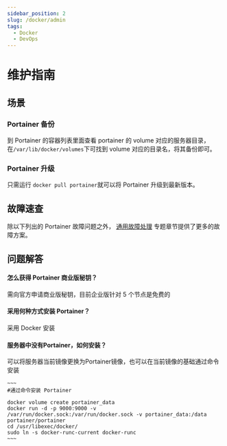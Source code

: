 ```yaml
---
sidebar_position: 2
slug: /docker/admin
tags:
  - Docker
  - DevOps
---
```


# 维护指南

## 场景

### Portainer 备份

到 Portainer 的容器列表里面查看 portainer 的 volume 对应的服务器目录，在```/var/lib/docker/volumes```下可找到 volume 对应的目录名，将其备份即可。

### Portainer 升级

只需运行 ```docker pull portainer```就可以将 Portainer 升级到最新版本。


## 故障速查

除以下列出的 Portainer 故障问题之外， [通用故障处理](../troubleshooting) 专题章节提供了更多的故障方案。 


## 问题解答

#### 怎么获得 Portainer 商业版秘钥？

需向官方申请商业版秘钥，目前企业版针对 5 个节点是免费的

#### 采用何种方式安装 Portainer？

采用 Docker 安装

#### 服务器中没有Portainer，如何安装？

可以将服务器当前镜像更换为Portainer镜像，也可以在当前镜像的基础通过命令安装

    ~~~
    #通过命令安装 Portainer

    docker volume create portainer_data
    docker run -d -p 9000:9000 -v /var/run/docker.sock:/var/run/docker.sock -v portainer_data:/data portainer/portainer
    cd /usr/libexec/docker/
    sudo ln -s docker-runc-current docker-runc
    ~~~

